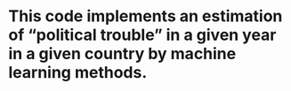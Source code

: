 # This code implements an estimation of “political trouble” in a given year in a given country by machine learning methods.
